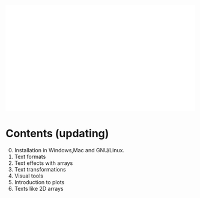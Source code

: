 <p align="center"><img src ="/_title.gif" /></p>

# Contents (updating)
0. Installation in Windows,Mac and GNU/Linux.
1. Text formats
2. Text effects with arrays
3. Text transformations
4. Visual tools
5. Introduction to plots
6. Texts like 2D arrays
